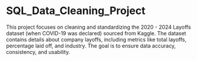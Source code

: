 # SQL_Data_Cleaning_Project
This project focuses on cleaning and standardizing the 2020 - 2024 Layoffs dataset (when COVID-19 was declared) sourced from Kaggle. The dataset contains details about company layoffs, including metrics like total layoffs, percentage laid off, and industry. The goal is to ensure data accuracy, consistency, and usability.
